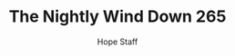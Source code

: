 ---
image: /assets/img/nwd/265_nwd_john_15_5_a_erv.png
title: The Nightly Wind Down 265
categories:
  - The Nightly Wind Down
author: Hope Staff
notes: The Nightly Wind Down 265
embed: >-
  EMBED_GOES_HERE
transcript: >-
  SOME LINES OF TEXT START HERE
---